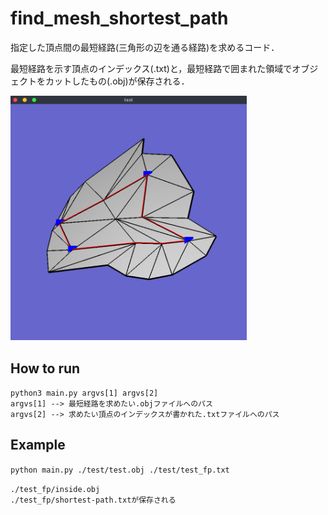 # find_mesh_shortest_path
指定した頂点間の最短経路(三角形の辺を通る経路)を求めるコード．  

最短経路を示す頂点のインデックス(.txt)と，最短経路で囲まれた領域でオブジェクトをカットしたもの(.obj)が保存される．


<img src="./test/example-figure.png" width=75%>


## How to run

`python3 main.py argvs[1] argvs[2]`  
`argvs[1] --> 最短経路を求めたい.objファイルへのパス`  
`argvs[2] --> 求めたい頂点のインデックスが書かれた.txtファイルへのパス`  


## Example

`python main.py ./test/test.obj ./test/test_fp.txt`  

`./test_fp/inside.obj`  
`./test_fp/shortest-path.txtが保存される`  
